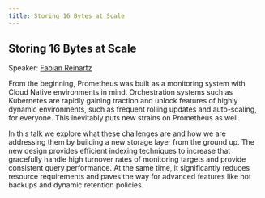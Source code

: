 ```yaml
---
title: Storing 16 Bytes at Scale
---
```


## Storing 16 Bytes at Scale

Speaker: [Fabian Reinartz](/2017-munich/speakers/fabian-reinartz/)

From the beginning, Prometheus was built as a monitoring system with Cloud Native environments in mind. Orchestration systems such as Kubernetes are rapidly gaining traction and unlock features of highly dynamic environments, such as frequent rolling updates and auto-scaling, for everyone. This inevitably puts new strains on Prometheus as well.

In this talk we explore what these challenges are and how we are addressing them by building a new storage layer from the ground up. The new design provides efficient indexing techniques to increase that gracefully handle high turnover rates of monitoring targets and provide consistent query performance. At the same time, it significantly reduces resource requirements and paves the way for advanced features like hot backups and dynamic retention policies.

